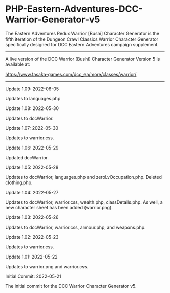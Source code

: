 # PHP-Eastern-Adventures-DCC-Warrior-Generator-v5
The Eastern Adventures Redux Warrior [Bushi] Character Generator is the fifth iteration of the Dungeon Crawl Classics Warrior Character Generator specifically designed for DCC Eastern Adventures campaign supplement.

-----------

A live version of the DCC Warrior [Bushi] Character Generator Version 5 is available at:

https://www.tasaka-games.com/dcc_ea/more/classes/warrior/


--------------

Update 1.09: 2022-06-05

Updates to languages.php


Update 1.08: 2022-05-30

Updates to dccWarrior.


Update 1.07: 2022-05-30

Updates to warrior.css.


Update 1.06: 2022-05-29

Updated dccWarrior.


Update 1.05: 2022-05-28

Updates to dccWarrior, languages.php and zeroLvOccupation.php.  Deleted clothing.php.


Update 1.04: 2022-05-27

Updates to dccWarrior, warrior.css, wealth.php, classDetails.php.  As well, a new character sheet has been added (warrior.png).


Update 1.03: 2022-05-26

Updates to dccWarrior, warrior.css, armour.php, and weapons.php.



Update 1.02: 2022-05-23

Updates to warrior.css.



Update 1.01: 2022-05-22

Updates to warrior.png and warrior.css.



Initial Commit: 2022-05-21

The initial commit for the DCC Warrior Character Generator v5.
